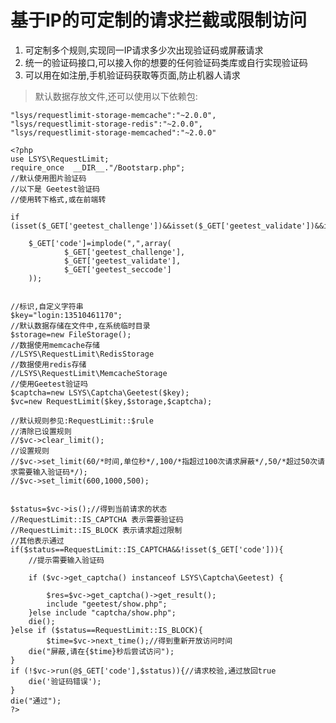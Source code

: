 # 基于IP的可定制的请求拦截或限制访问
1. 可定制多个规则,实现同一IP请求多少次出现验证码或屏蔽请求
2. 统一的验证码接口,可以接入你的想要的任何验证码类库或自行实现验证码
3. 可以用在如注册,手机验证码获取等页面,防止机器人请求


> 默认数据存放文件,还可以使用以下依赖包:
	
	"lsys/requestlimit-storage-memcache":"~2.0.0",
	"lsys/requestlimit-storage-redis":"~2.0.0",
	"lsys/requestlimit-storage-memcached":"~2.0.0"

```
<?php
use LSYS\RequestLimit;
require_once  __DIR__."/Bootstarp.php";
//默认使用图片验证码
//以下是 Geetest验证码
//使用转下格式,或在前端转

if (isset($_GET['geetest_challenge'])&&isset($_GET['geetest_validate'])&&isset($_GET['geetest_seccode'])&&!isset($_GET['code']))

	$_GET['code']=implode(",",array(
			$_GET['geetest_challenge'],
			$_GET['geetest_validate'],
			$_GET['geetest_seccode']
	));


//标识,自定义字符串
$key="login:13510461170";
//默认数据存储在文件中,在系统临时目录
$storage=new FileStorage();
//数据使用memcache存储
//LSYS\RequestLimit\RedisStorage
//数据使用redis存储
//LSYS\RequestLimit\MemcacheStorage
//使用Geetest验证吗
$captcha=new LSYS\Captcha\Geetest($key);
$vc=new RequestLimit($key,$storage,$captcha);

//默认规则参见:RequestLimit::$rule 
//清除已设置规则
//$vc->clear_limit();
//设置规则
//$vc->set_limit(60/*时间,单位秒*/,100/*指超过100次请求屏蔽*/,50/*超过50次请求需要输入验证码*/);
//$vc->set_limit(600,1000,500);


$status=$vc->is();//得到当前请求的状态
//RequestLimit::IS_CAPTCHA 表示需要验证码
//RequestLimit::IS_BLOCK 表示请求超过限制
//其他表示通过
if($status==RequestLimit::IS_CAPTCHA&&!isset($_GET['code'])){
	//提示需要输入验证码

	if ($vc->get_captcha() instanceof LSYS\Captcha\Geetest) {

		$res=$vc->get_captcha()->get_result();
		include "geetest/show.php";
	}else include "captcha/show.php";
	die();
}else if ($status==RequestLimit::IS_BLOCK){
        $time=$vc->next_time();//得到重新开放访问时间
	die("屏蔽,请在{$time}秒后尝试访问");
}
if (!$vc->run(@$_GET['code'],$status)){//请求校验,通过放回true
	die('验证码错误');
}
die("通过");
?>

```